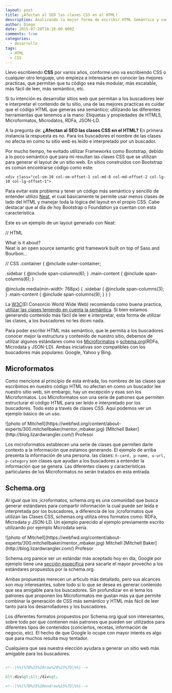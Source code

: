 ```yaml
---
layout: post
title: ¿Afectan al SEO las clases CSS en el HTML?
description: Analizando la mejor forma de escribir HTML Semántico y como CSS puede interferir en este proceso.
author: Diego
date: 2015-07-28T18:28:00.000Z
comments: true
categories:
  - desarrollo
tags:
  - HTML
  - CSS
---
```


Llevo escribiendo **CSS** por varios a&ntilde;os, conforme uno va escribiendo CSS o cualquier otro lenguaje, uno empieza a interesarse en conocer las mejores practicas, que permitan que tu c&oacute;digo sea m&aacute;s modular, m&aacute;s escalable, m&aacute;s f&aacute;cil de leer, m&aacute;s sem&aacute;ntico, etc.

Si tu intenci&oacute;n es desarrollar sitios web que permitan a los buscadores leer e interpretar el contenido de tu sitio, una de las mejores practicas es cuidar que el c&oacute;digo HTML que generas sea sem&aacute;ntico; utilizando las diferentes herramientas que tenemos a la mano: Etiquetas y propiedades de HTML5, Microformatos, Microdatos, RDFa, JSON-LD.

A la pregunta de: **&iquest;Afectan al SEO las clases CSS en el HTML?** En primera instancia la respuesta es no. Para los buscadores el nombre de las clases no afecta en como tu sitio web es le&iacute;do e interpretado por un buscador.

Por mucho tiempo, he evitado utilizar Frameworks como Bootstrap, debido a lo poco sem&aacute;ntico que para mi resultan las clases CSS que se utilizan para generar el layout de un sitio web. En sitios construidos con Bootstrap es com&uacute;n encontrarse c&oacute;digo como este:

```
<div class="col-sm-10 col-sm-offset-1 col-md-8 col-md-offset-2 col-lg-10 col-lg-offset-1">
```

Para evitar este problema y tener un c&oacute;digo m&aacute;s sem&aacute;ntico y sencillo de entender utilizo [Neat](http://neat.bourbon.io/), el cual b&aacute;sicamente te permite usar menos clases de lado del HTML y manejar toda la l&oacute;gica del layout en el propio CSS. Cabe destacar que al d&iacute;a de hoy Bootstrap o Foundation ya cuentan con esta caracter&iacute;stica.

Este es un ejemplo de un layout generado con Neat:

<!--|%%|%7B%25%20highlight%20HTML%20linenos%25%7D|%%|-->

// HTML
<section><aside class="sidebar">What is it about?</aside><article class="main-content">Neat is an open source semantic grid framework built on top of Sass and Bourbon&hellip;</article></section>

// CSS .container { @include outer-container;

.sidebar { @include span-columns(6); } .main-content { @include span-columns(6); }

@include media(min-width: 768px) { .sidebar { @include span-columns(3); } .main-content { @include span-columns(9); } } }

<!--|%%|%7B%25%20endhighlight%20%25%7D|%%|-->

La [W3C](http://www.w3c.es/)(El Consorcio World Wide Web) recomienda como buena practica, [utilizar las clases teniendo en cuenta la sem&aacute;ntica](http://www.w3.org/QA/Tips/goodclassnames). Si bien estamos generando contenido m&aacute;s f&aacute;cil de leer e interpretar, esta forma de utilizar las clases, a los buscadores no les dicen nada.

Para poder escribir HTML m&aacute;s sem&aacute;ntico, que le permita a los buscadores conocer mejor la estructura y contenido de nuestro sitio, debemos de utilizar algunos est&aacute;ndares como los [Microformatos](http://microformats.org/) o [schema.org](http://schema.org/)(RDFa, Microdata y JSON-LD). Ambas iniciativas son compatibles con los buscadores m&aacute;s populares: Google, Yahoo y Bing.

## Microformatos

Como mencione al principio de esta entrada, los nombres de las clases que escribimos en nuestro c&oacute;digo HTML no afectan en como un buscador lee nuestro sitio web, sin embargo, hay un excepci&oacute;n y esas son los Microformatos. Los Microformatos son una serie de patrones que permiten estructurar el c&oacute;digo HTML para ser le&iacute;do e interpretado por los buscadores. Todo esto a trav&eacute;s de clases CSS. Aqu&iacute; podemos ver un ejemplo b&aacute;sico de un uso.

<!--|%%|%7B%25%20highlight%20HTML%20linenos%25%7D|%%|-->
<div class="h-card">![photo of Mitchell](https://webfwd.org/content/about-experts/300.mitchellbaker/mentor_mbaker.jpg) [Mitchell Baker](http://blog.lizardwrangler.com/) <span class="p-category">Profesor</span></div>

<!--|%%|%7B%25%20endhighlight%20%25%7D|%%|-->

Los microformatos establecen una serie de clases que permiten darle contexto a la informaci&oacute;n que estamos generando. El ejemplo de arriba presenta la informaci&oacute;n de una persona. las clases: `h-card, p-name, u-url, p-category` son clases que ayudan a los buscadores a entender la informaci&oacute;n que se genera. Las diferentes clases y caracter&iacute;sticas particulares de los Microformatos no ser&aacute;n tratados en esta entrada.

## Schema.org

Al igual que los ;icroformatos, schema.org es una comunidad que busca generar est&aacute;ndares para compartir informaci&oacute;n la cual puede ser le&iacute;da e interpretada por los buscadores, a diferencia de los ;icroformatos que utilizan las Clases CSS, schemas.org utiliza otros formatos como: RDFa, Microdata y JSON-LD. Un ejemplo parecido al ejemplo previamente escrito utilizando por ejemplo Microdata seria.

<!--|%%|%7B%25%20highlight%20HTML%20linenos%25%7D|%%|-->
<div itemscope="" itemtype="http://schema.org/Person">![photo of Mitchell](https://webfwd.org/content/about-experts/300.mitchellbaker/mentor_mbaker.jpg) <span itemprop="name">Mitchell</span> [Mitchell Baker](http://blog.lizardwrangler.com/) <span itemprop="jobTitle">Profesor</span></div>

<!--|%%|%7B%25%20endhighlight%20%25%7D|%%|-->

Schema.org parece ser un est&aacute;ndar m&aacute;s aceptado hoy en d&iacute;a, Google por ejemplo tiene una [secci&oacute;n especifica](https://developers.google.com/structured-data/) para sacarle el mayor provecho a los est&aacute;ndares propuestos por la schema.org.

Ambas propuestas merecen un articulo m&aacute;s detallado, pero sus alcances son muy interesantes, sobre todo si lo que se desea es generar contenido que sea amigable para los buscadores. Sin profundizar en el tema los patrones que proponen los Microformatos me gustan m&aacute;s ya que permite combinar la generaci&oacute;n de CSS m&aacute;s sem&aacute;ntico y HTML m&aacute;s f&aacute;cil de leer tanto para los desarrolladores y los buscadores.

Los diferentes formatos propuestos por Schema.org igual son interesantes, sobre todo por que contienen m&aacute;s patrones que pueden ser utilizados para diferentes tipos de contenidos (conciertos, recetas, informaci&oacute;n de negocio, etc). El hecho de que Google lo ocupe con mayor inter&eacute;s es algo que para muchos resulta muy tentador.

Cualquiera que sea nuestra elecci&oacute;n ayudara a generar un sitio web m&aacute;s amigable para los buscadores.

```html

<!--|%%|%7B%25%20raw%20%25%7D|%%|-->

&lt;div&gt;&lt;/div&gt;

<!--|%%|%7B%25%20endraw%25%7D|%%|-->

```